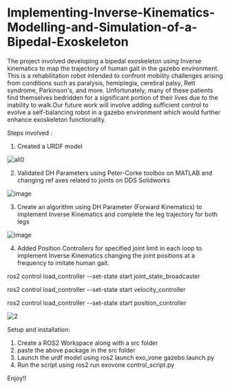 # Implementing-Inverse-Kinematics-Modelling-and-Simulation-of-a-Bipedal-Exoskeleton


The project involved developing a bipedal exoskeleton using Inverse
kinematics to map the trajectory of human gait in the gazebo
environment. This is a rehabilitation robot intended to confront
mobility challenges arising from conditions such as paralysis,
hemiplegia, cerebral palsy, Rett syndrome, Parkinson's, and more.
Unfortunately, many of these patients find themselves bedridden for a
significant portion of their lives due to the inability to walk.Our
future work will involve adding sufficient control to evolve a
self-balancing robot in a gazebo environment which would further
enhance exoskeleton functionality.

Steps involved :
1. Created a URDF model
   
![all0](https://github.com/robosac333/Implementing-Inverse-Kinematics-Modelling-and-Simulation-of-a-Bipedal-Exoskeleton-/assets/143353582/15d96a00-ab30-4fe6-8ffa-9e758ea9240e)

2.  Validated DH Parameters using Peter-Corke toolbox on MATLAB and changing ref axes related to joints on DDS Solidworks
   
![image](https://github.com/robosac333/Implementing-Inverse-Kinematics-Modelling-and-Simulation-of-a-Bipedal-Exoskeleton-/assets/143353582/54462437-c2ba-42c4-9f39-215bbd9e2d20)

3. Create an algorithm using DH Parameter (Forward Kinematics) to implement Inverse Kinematics and complete the leg trajectory for both legs

![image](https://github.com/robosac333/Implementing-Inverse-Kinematics-Modelling-and-Simulation-of-a-Bipedal-Exoskeleton-/assets/143353582/1d7aa0b9-f4b8-479e-9a88-d082873c73cf)

4. Added Position Controllers for specified joint limit in each loop to implement Inverse Kinematics changing the joint positions at a frequency to imitate human gait.

ros2 control load_controller --set-state start joint_state_broadcaster

ros2 control load_controller --set-state start velocity_controller

ros2 control load_controller --set-state start position_controller

![2](https://github.com/robosac333/Implementing-Inverse-Kinematics-Modelling-and-Simulation-of-a-Bipedal-Exoskeleton-/assets/143353582/f1b3e9ec-304a-416b-8ebd-11a6991e0907)

Setup and installation:
1. Create a ROS2 Workspace along with a src folder
2. paste the above package in the src folder
3. Launch the urdf model using ros2 launch exo_vone gazebo.launch.py
4. Run the script using ros2 run exovone control_script.py

Enjoy!!
   
